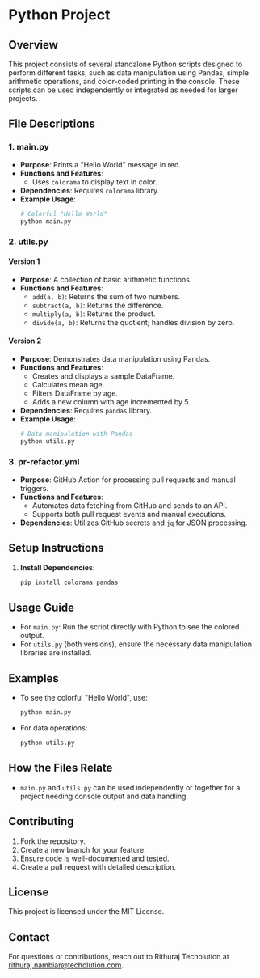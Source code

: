 # Python Project

## Overview
This project consists of several standalone Python scripts designed to perform different tasks, such as data manipulation using Pandas, simple arithmetic operations, and color-coded printing in the console. These scripts can be used independently or integrated as needed for larger projects.

## File Descriptions

### 1. main.py
- **Purpose**: Prints a "Hello World" message in red.
- **Functions and Features**:
  - Uses `colorama` to display text in color.
- **Dependencies**: Requires `colorama` library.
- **Example Usage**:
  ```python
  # Colorful "Hello World"
  python main.py
  ```

### 2. utils.py
#### Version 1
- **Purpose**: A collection of basic arithmetic functions.
- **Functions and Features**:
  - `add(a, b)`: Returns the sum of two numbers.
  - `subtract(a, b)`: Returns the difference.
  - `multiply(a, b)`: Returns the product.
  - `divide(a, b)`: Returns the quotient; handles division by zero.

#### Version 2
- **Purpose**: Demonstrates data manipulation using Pandas.
- **Functions and Features**:
  - Creates and displays a sample DataFrame.
  - Calculates mean age.
  - Filters DataFrame by age.
  - Adds a new column with age incremented by 5.
- **Dependencies**: Requires `pandas` library.
- **Example Usage**:
  ```python
  # Data manipulation with Pandas
  python utils.py
  ```

### 3. pr-refactor.yml
- **Purpose**: GitHub Action for processing pull requests and manual triggers.
- **Functions and Features**:
  - Automates data fetching from GitHub and sends to an API.
  - Supports both pull request events and manual executions.
- **Dependencies**: Utilizes GitHub secrets and `jq` for JSON processing.

## Setup Instructions
1. **Install Dependencies**:
   ```bash
   pip install colorama pandas
   ```

## Usage Guide
- For `main.py`: Run the script directly with Python to see the colored output.
- For `utils.py` (both versions), ensure the necessary data manipulation libraries are installed.

## Examples
- To see the colorful "Hello World", use:
  ```bash
  python main.py
  ```
- For data operations:
  ```bash
  python utils.py
  ```

## How the Files Relate
- `main.py` and `utils.py` can be used independently or together for a project needing console output and data handling.

## Contributing
1. Fork the repository.
2. Create a new branch for your feature.
3. Ensure code is well-documented and tested.
4. Create a pull request with detailed description.

## License
This project is licensed under the MIT License.

## Contact
For questions or contributions, reach out to Rithuraj Techolution at rithuraj.nambiar@techolution.com.
